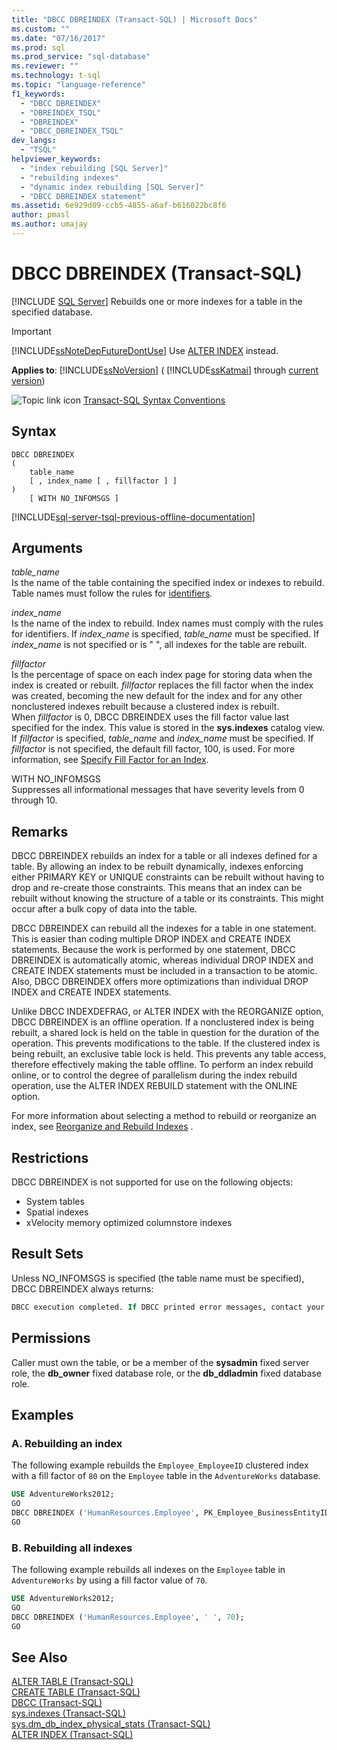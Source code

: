 ```yaml
---
title: "DBCC DBREINDEX (Transact-SQL) | Microsoft Docs"
ms.custom: ""
ms.date: "07/16/2017"
ms.prod: sql
ms.prod_service: "sql-database"
ms.reviewer: ""
ms.technology: t-sql
ms.topic: "language-reference"
f1_keywords: 
  - "DBCC DBREINDEX"
  - "DBREINDEX_TSQL"
  - "DBREINDEX"
  - "DBCC_DBREINDEX_TSQL"
dev_langs: 
  - "TSQL"
helpviewer_keywords: 
  - "index rebuilding [SQL Server]"
  - "rebuilding indexes"
  - "dynamic index rebuilding [SQL Server]"
  - "DBCC DBREINDEX statement"
ms.assetid: 6e929d09-ccb5-4855-a6af-b616022bc8f6
author: pmasl
ms.author: umajay
---
```

# DBCC DBREINDEX (Transact-SQL)
[!INCLUDE [SQL Server](../../includes/applies-to-version/sqlserver.md)]
Rebuilds one or more indexes for a table in the specified database.
  
> [!IMPORTANT]  
>  [!INCLUDE[ssNoteDepFutureDontUse](../../includes/ssnotedepfuturedontuse-md.md)] Use [ALTER INDEX](../../t-sql/statements/alter-index-transact-sql.md) instead.  
  
**Applies to**: [!INCLUDE[ssNoVersion](../../includes/ssnoversion-md.md)] ( [!INCLUDE[ssKatmai](../../includes/sskatmai-md.md)] through [current version](https://go.microsoft.com/fwlink/p/?LinkId=299658))
  
![Topic link icon](../../database-engine/configure-windows/media/topic-link.gif "Topic link icon") [Transact-SQL Syntax Conventions](../../t-sql/language-elements/transact-sql-syntax-conventions-transact-sql.md)
  
## Syntax  
  
```syntaxsql
DBCC DBREINDEX   
(   
    table_name   
    [ , index_name [ , fillfactor ] ]  
)  
    [ WITH NO_INFOMSGS ]   
```  
  
[!INCLUDE[sql-server-tsql-previous-offline-documentation](../../includes/sql-server-tsql-previous-offline-documentation.md)]

## Arguments
 *table_name*  
 Is the name of the table containing the specified index or indexes to rebuild. Table names must follow the rules for [identifiers](../../relational-databases/databases/database-identifiers.md)*.*  
  
 *index_name*  
 Is the name of the index to rebuild. Index names must comply with the rules for identifiers. If *index_name* is specified, *table_name* must be specified. If *index_name* is not specified or is " ", all indexes for the table are rebuilt.  
  
 *fillfactor*  
 Is the percentage of space on each index page for storing data when the index is created or rebuilt. *fillfactor* replaces the fill factor when the index was created, becoming the new default for the index and for any other nonclustered indexes rebuilt because a clustered index is rebuilt.  
 When *fillfactor* is 0, DBCC DBREINDEX uses the fill factor value last specified for the index. This value is stored in the **sys.indexes** catalog view.   
 If *fillfactor* is specified, *table_name* and *index_name* must be specified. If *fillfactor* is not specified, the default fill factor, 100, is used. For more information, see [Specify Fill Factor for an Index](../../relational-databases/indexes/specify-fill-factor-for-an-index.md).  
  
 WITH NO_INFOMSGS  
 Suppresses all informational messages that have severity levels from 0 through 10.  
  
## Remarks  
DBCC DBREINDEX rebuilds an index for a table or all indexes defined for a table. By allowing an index to be rebuilt dynamically, indexes enforcing either PRIMARY KEY or UNIQUE constraints can be rebuilt without having to drop and re-create those constraints. This means that an index can be rebuilt without knowing the structure of a table or its constraints. This might occur after a bulk copy of data into the table.

DBCC DBREINDEX can rebuild all the indexes for a table in one statement. This is easier than coding multiple DROP INDEX and CREATE INDEX statements. Because the work is performed by one statement, DBCC DBREINDEX is automatically atomic, whereas individual DROP INDEX and CREATE INDEX statements must be included in a transaction to be atomic. Also, DBCC DBREINDEX offers more optimizations than individual DROP INDEX and CREATE INDEX statements.

Unlike DBCC INDEXDEFRAG, or ALTER INDEX with the REORGANIZE option, DBCC DBREINDEX is an offline operation. If a nonclustered index is being rebuilt, a shared lock is held on the table in question for the duration of the operation. This prevents modifications to the table. If the clustered index is being rebuilt, an exclusive table lock is held. This prevents any table access, therefore effectively making the table offline. To perform an index rebuild online, or to control the degree of parallelism during the index rebuild operation, use the ALTER INDEX REBUILD statement with the ONLINE option.

For more information about selecting a method to rebuild or reorganize an index, see [Reorganize and Rebuild Indexes](../../relational-databases/indexes/reorganize-and-rebuild-indexes.md) .
  
## Restrictions  
DBCC DBREINDEX is not supported for use on the following objects:
-   System tables  
-   Spatial indexes  
-   xVelocity memory optimized columnstore indexes  
  
## Result Sets  
Unless NO_INFOMSGS is specified (the table name must be specified), DBCC DBREINDEX always returns:
  
```sql
DBCC execution completed. If DBCC printed error messages, contact your system administrator.  
```  
  
## Permissions  
Caller must own the table, or be a member of the **sysadmin** fixed server role, the **db_owner** fixed database role, or the **db_ddladmin** fixed database role.
  
## Examples  
### A. Rebuilding an index  
The following example rebuilds the `Employee_EmployeeID` clustered index with a fill factor of `80` on the `Employee` table in the `AdventureWorks` database.
  
```sql  
USE AdventureWorks2012;   
GO  
DBCC DBREINDEX ('HumanResources.Employee', PK_Employee_BusinessEntityID,80);  
GO  
```  
  
### B. Rebuilding all indexes  
The following example rebuilds all indexes on the `Employee` table in `AdventureWorks` by using a fill factor value of `70`.
  
```sql
USE AdventureWorks2012;   
GO  
DBCC DBREINDEX ('HumanResources.Employee', ' ', 70);  
GO  
```  
  
## See Also  
[ALTER TABLE &#40;Transact-SQL&#41;](../../t-sql/statements/alter-table-transact-sql.md)  
[CREATE TABLE &#40;Transact-SQL&#41;](../../t-sql/statements/create-table-transact-sql.md)  
[DBCC &#40;Transact-SQL&#41;](../../t-sql/database-console-commands/dbcc-transact-sql.md)  
[sys.indexes &#40;Transact-SQL&#41;](../../relational-databases/system-catalog-views/sys-indexes-transact-sql.md)  
[sys.dm_db_index_physical_stats &#40;Transact-SQL&#41;](../../relational-databases/system-dynamic-management-views/sys-dm-db-index-physical-stats-transact-sql.md)  
[ALTER INDEX &#40;Transact-SQL&#41;](../../t-sql/statements/alter-index-transact-sql.md)  
  
  


